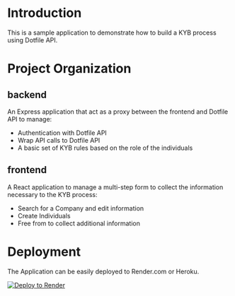 # Introduction

This is a sample application to demonstrate how to build a KYB process using Dotfile API.

# Project Organization

## backend

An Express application that act as a proxy between the frontend and Dotfile API to manage:

- Authentication with Dotfile API
- Wrap API calls to Dotfile API
- A basic set of KYB rules based on the role of the individuals

## frontend

A React application to manage a multi-step form to collect the information necessary to the KYB process:

- Search for a Company and edit information
- Create Individuals
- Free from to collect additional information

# Deployment

The Application can be easily deployed to Render.com or Heroku.

[![Deploy to Render](https://render.com/images/deploy-to-render-button.svg)](https://github.com/DotfileTech/flow-boilerplate)

